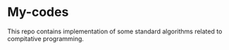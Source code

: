 # My-codes
This repo contains implementation of some standard algorithms related to compitative programming.
